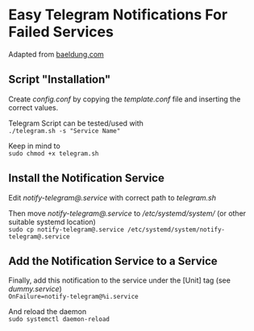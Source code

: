 # Easy Telegram Notifications For Failed Services
Adapted from [baeldung.com](https://www.baeldung.com/linux/systemd-service-fail-notification)

## Script "Installation"
Create *config.conf* by copying the *template.conf* file and inserting the correct values.

Telegram Script can be tested/used with \
`./telegram.sh -s "Service Name"`

Keep in mind to \
`sudo chmod +x telegram.sh`

## Install the Notification Service

Edit *notify-telegram@.service* with correct path to *telegram.sh*

Then move *notify-telegram@.service* to */etc/systemd/system/* (or other suitable systemd location) \
`sudo cp notify-telegram@.service /etc/systemd/system/notify-telegram@.service`

## Add the Notification Service to a Service

Finally, add this notification to the service under the [Unit] tag (see *dummy.service*) \
`OnFailure=notify-telegram@%i.service`

And reload the daemon \
`sudo systemctl daemon-reload`
